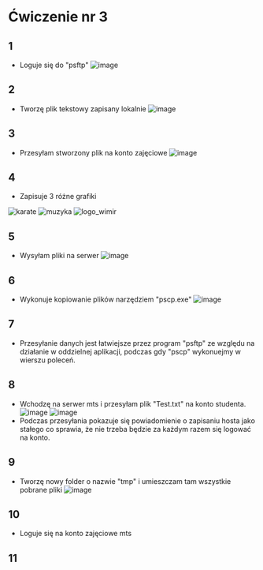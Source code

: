 # Ćwiczenie nr 3

## 1
* Loguje się do "psftp" 
![image](https://user-images.githubusercontent.com/92114245/235984378-58828505-a6c1-4c4f-bdc1-53fc93846c7f.png)

## 2
* Tworzę plik tekstowy zapisany lokalnie
![image](https://user-images.githubusercontent.com/92114245/235984593-ef4aefab-910d-4169-b8e2-2694dcf07bfe.png)

## 3
* Przesyłam stworzony plik na konto zajęciowe
![image](https://user-images.githubusercontent.com/92114245/235984776-bda42c68-c54c-4586-858c-a89f2bb53181.png)

## 4
* Zapisuje 3 różne grafiki

![karate](https://user-images.githubusercontent.com/92114245/235985646-490a31be-bc92-4a1c-85e4-deddad37b73e.png)
![muzyka](https://user-images.githubusercontent.com/92114245/235985665-f458ff23-01ff-4bd8-bd40-05638d977c88.jpg)
![logo_wimir](https://user-images.githubusercontent.com/92114245/235985725-d939711f-755f-48ab-a501-af3291479979.png)

## 5
* Wysyłam pliki na serwer
![image](https://user-images.githubusercontent.com/92114245/235986574-6bee700e-4874-4830-9c6a-a3c66086df2a.png)

## 6
* Wykonuje kopiowanie plików narzędziem "pscp.exe"
![image](https://user-images.githubusercontent.com/92114245/235990683-eb494465-30ab-456d-a2a2-8bebd12c0767.png)

## 7 
* Przesyłanie danych jest łatwiejsze przez program "psftp" ze względu na działanie w oddzielnej aplikacji, podczas gdy "pscp" wykonuejmy w wierszu poleceń.

## 8 
* Wchodzę na serwer mts i przesyłam plik "Test.txt" na konto studenta.
![image](https://user-images.githubusercontent.com/92114245/235993883-c3798408-54ca-465b-8f77-5bbf73120c75.png)
![image](https://user-images.githubusercontent.com/92114245/235993408-5f28defe-37d0-4149-ba33-1092936afaec.png)
* Podczas przesyłania pokazuje się powiadomienie o zapisaniu hosta jako stałego co sprawia, że nie trzeba będzie za każdym razem się logować na konto.

## 9
* Tworzę nowy folder o nazwie "tmp" i umieszczam tam wszystkie pobrane pliki
![image](https://user-images.githubusercontent.com/92114245/235996354-0906aa09-f1d5-42d3-b6de-d823355a5eb0.png)

## 10
* Loguje się na konto zajęciowe mts

## 11







